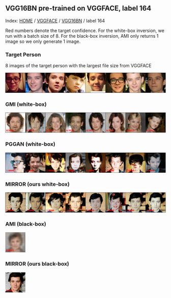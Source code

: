 ## VGG16BN pre-trained on VGGFACE, label 164

Index: [HOME](../../../../) / [VGGFACE](../../) / [VGG16BN](../) / label 164

Red numbers denote the target confidence. For the white-box inversion, we run with a batch size of 8. For the black-box inversion, AMI only returns 1 image so we only generate 1 image.

### Target Person

8 images of the target person with the largest file size from VGGFACE

![Target person](gt.png)

### GMI (white-box)

![GMI](gmi.png)

### PGGAN (white-box)

![PGGAN](pggan.png)

### MIRROR (ours white-box)

![MIRROR white-box](ours_whitebox.png)

### AMI (black-box)

<img src="ami.png" alt="AMI" width="12.5%">

### MIRROR (ours black-box)

<img src="ours_blackbox.png" alt="MIRROR black-box" width="12.5%">